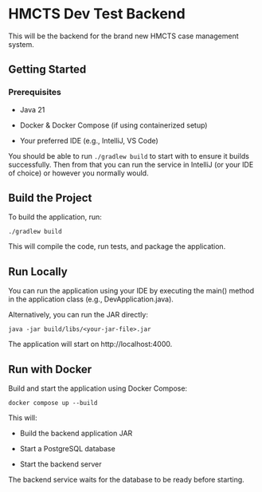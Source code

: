 # HMCTS Dev Test Backend
This will be the backend for the brand new HMCTS case management system.
## Getting Started

### Prerequisites

- Java 21

- Docker & Docker Compose (if using containerized setup)

- Your preferred IDE (e.g., IntelliJ, VS Code)

You should be able to run `./gradlew build` to start with to ensure it builds successfully. Then from that you
can run the service in IntelliJ (or your IDE of choice) or however you normally would.

## Build the Project

To build the application, run:

`./gradlew build`

This will compile the code, run tests, and package the application.

## Run Locally

You can run the application using your IDE by executing the main() method in the application class (e.g., DevApplication.java).

Alternatively, you can run the JAR directly:

`java -jar build/libs/<your-jar-file>.jar`

The application will start on http://localhost:4000.

## Run with Docker

Build and start the application using Docker Compose:

`docker compose up --build`

This will:

- Build the backend application JAR

- Start a PostgreSQL database

- Start the backend server

The backend service waits for the database to be ready before starting.

